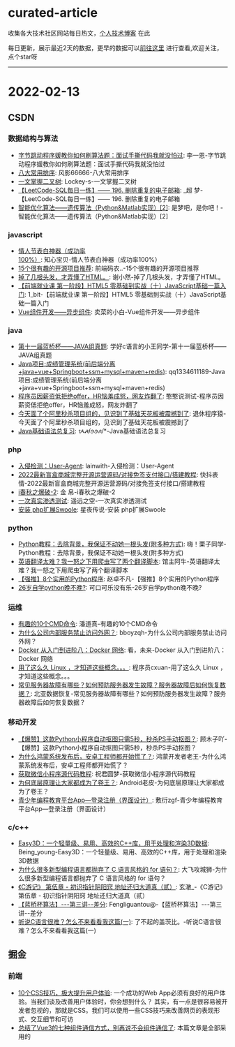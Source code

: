 # curated-article
收集各大技术社区网站每日热文，[个人技术博客](https://github.com/dravenww/blob) 在此

每日更新，展示最近2天的数据，更早的数据可以[前往这里](http://www.dravenwu.top) 进行查看,欢迎关注，点个star呀

<hr/> 

# 2022-02-13 
## CSDN 
### 数据结构与算法 
- [字节跳动程序媛教你如何刷算法题：面试手撕代码我就没怕过](https://blog.csdn.net/qq_29966203/article/details/122890389): 李一恩-字节跳动程序媛教你如何刷算法题：面试手撕代码我就没怕过 
- [八大常用排序](https://blog.csdn.net/weixin_58867976/article/details/122829103): 风影66666-八大常用排序 
- [一文掌握二叉树](https://blog.csdn.net/sjp151/article/details/122876035): Lockey-s-一文掌握二叉树 
- [【LeetCode-SQL每日一练】—— 196. 删除重复的电子邮箱](https://blog.csdn.net/weixin_42306958/article/details/122898528): _超 梦-【LeetCode-SQL每日一练】—— 196. 删除重复的电子邮箱 
- [智能优化算法——遗传算法（Python&Matlab实现）[2]](https://blog.csdn.net/weixin_46039719/article/details/122872298): 是梦吧，是你吧！-智能优化算法——遗传算法（Python&Matlab实现）[2] 

### javascript 
- [情人节表白神器（成功率100%）](https://blog.csdn.net/qq_53673551/article/details/122895391): 知心宝贝-情人节表白神器（成功率100%） 
- [15个很有趣的开源项目推荐](https://blog.csdn.net/BYGFJ/article/details/122854675): 前端码农..-15个很有趣的开源项目推荐 
- [掉了几根头发，才弄懂了HTML。](https://blog.csdn.net/Ping_Love_/article/details/122859348): 谢小然-掉了几根头发，才弄懂了HTML。 
- [【前端就业课 第一阶段】HTML5 零基础到实战（十）JavaScript基础一篇入门](https://blog.csdn.net/A757291228/article/details/122848011): 1_bit-【前端就业课 第一阶段】HTML5 零基础到实战（十）JavaScript基础一篇入门 
- [Vue组件开发——异步组件](https://blog.csdn.net/weixin_47450807/article/details/122852818): 卖菜的小白-Vue组件开发——异步组件 

### java 
- [第十一届蓝桥杯——JAVA组真题](https://blog.csdn.net/weixin_59796310/article/details/122894065): 学好c语言的小王同学-第十一届蓝桥杯——JAVA组真题 
- [Java项目:成绩管理系统(前后端分离+java+vue+Springboot+ssm+mysql+maven+redis)](https://blog.csdn.net/m0_66863468/article/details/122873154): qq1334611189-Java项目:成绩管理系统(前后端分离+java+vue+Springboot+ssm+mysql+maven+redis) 
- [程序员因薪资低拒绝offer，HR恼羞成怒，网友炸翻了](https://blog.csdn.net/weixin_56331124/article/details/122898067): 憨憨说测试-程序员因薪资低拒绝offer，HR恼羞成怒，网友炸翻了 
- [今天面了个阿里秒杀项目组的，见识到了基础天花板被震撼到了](https://blog.csdn.net/m0_59595915/article/details/122888266): 退休程序猿-今天面了个阿里秒杀项目组的，见识到了基础天花板被震撼到了 
- [Java基础语法总复习](https://blog.csdn.net/m0_58652786/article/details/122875935): ᝰꫛꪮꪮꫜ*-Java基础语法总复习 

### php 
- [入侵检测：User-Agent](https://blog.csdn.net/weixin_44288604/article/details/122841405): lainwith-入侵检测：User-Agent 
- [2022最新盲盒商城完整开源运营源码/对接免签支付接口/搭建教程](https://blog.csdn.net/m0_65907979/article/details/122903823): 快抖表情-2022最新盲盒商城完整开源运营源码/对接免签支付接口/搭建教程 
- [i春秋之爆破-2](https://blog.csdn.net/l2872253606/article/details/122902919): 金 帛-i春秋之爆破-2 
- [一次真实渗透测试](https://blog.csdn.net/weixin_51646864/article/details/122902650): 遥远之空-一次真实渗透测试 
- [安装 php扩展Swoole](https://blog.csdn.net/persevere_S/article/details/122902925): 星夜传说-安装 php扩展Swoole 

### python 
- [Python教程：去除背景，我保证不动她一根头发(附多种方式)](https://blog.csdn.net/xy258009/article/details/122892535): 嗨！栗子同学-Python教程：去除背景，我保证不动她一根头发(附多种方式) 
- [英语翻译太难？我一怒之下用爬虫写了两个翻译脚本](https://blog.csdn.net/qq_57421630/article/details/122888917): 馆主阿牛-英语翻译太难？我一怒之下用爬虫写了两个翻译脚本 
- [【强推】8个实用的Python程序](https://blog.csdn.net/sgzqc/article/details/122888895): 赵卓不凡-【强推】8个实用的Python程序 
- [26岁自学python晚不晚?](https://blog.csdn.net/m0_59236602/article/details/122896050): 可口可乐没有乐-26岁自学python晚不晚? 

### 运维 
- [有趣的10个CMD命令](https://blog.csdn.net/PanDaoxi2020/article/details/122838528): 潘道熹-有趣的10个CMD命令 
- [为什么公司内部服务禁止访问外网？](https://blog.csdn.net/zhuqiuhui/article/details/122890694): bboyzqh-为什么公司内部服务禁止访问外网？ 
- [Docker 从入门到进阶八：Docker 网络](https://blog.csdn.net/qq_43762191/article/details/122844621): 看，未来-Docker 从入门到进阶八：Docker 网络 
- [用了这么久 Linux ，才知道这些概念。。。](https://blog.csdn.net/qq_36894974/article/details/122822779): 程序员cxuan-用了这么久 Linux ，才知道这些概念。。。 
- [常见服务器故障有哪些？如何预防服务器发生故障？服务器故障后如何恢复数据？](https://blog.csdn.net/beiya123/article/details/122876700): 北亚数据恢复-常见服务器故障有哪些？如何预防服务器发生故障？服务器故障后如何恢复数据？ 

### 移动开发 
- [【爆赞】这款Python小程序自动抠图只需5秒，秒杀PS手动抠图？](https://blog.csdn.net/weixin_55822277/article/details/122892877): 顾木子吖-【爆赞】这款Python小程序自动抠图只需5秒，秒杀PS手动抠图？ 
- [为什么鸿蒙系统发布后，安卓工程师都开始慌了？](https://blog.csdn.net/Harmony_wang/article/details/122865166): 鸿蒙开发者老王-为什么鸿蒙系统发布后，安卓工程师都开始慌了？ 
- [获取微信小程序源代码教程](https://blog.csdn.net/qq15577969/article/details/122840510): 祝君圆梦-获取微信小程序源代码教程 
- [为何底层原理让大家都成为了卷王？](https://blog.csdn.net/m0_59614665/article/details/122830489): Android老皮-为何底层原理让大家都成为了卷王？ 
- [青少年编程教育平台App—登录注册（界面设计）](https://blog.csdn.net/qq_45556665/article/details/122832255): 敷衍zgf-青少年编程教育平台App—登录注册（界面设计） 

### c/c++ 
- [Easy3D：一个轻量级、易用、高效的C++库，用于处理和渲染3D数据](https://blog.csdn.net/u013019296/article/details/122852826): Being_young-Easy3D：一个轻量级、易用、高效的C++库，用于处理和渲染3D数据 
- [为什么很多新型编程语言都抛弃了 C 语言风格的 for 语句？](https://blog.csdn.net/m0_63171455/article/details/122853744): 大飞攻城狮-为什么很多新型编程语言都抛弃了 C 语言风格的 for 语句？ 
- [《C游记》 第伍章 - 初识指针阴阳窍 地址还归大道真（贰）](https://blog.csdn.net/forever_bryant/article/details/122853279): 玄澈_-《C游记》 第伍章 - 初识指针阴阳窍 地址还归大道真（贰） 
- [【蓝桥杯算法】---第三讲--差分](https://blog.csdn.net/weixin_59112191/article/details/122843379): Fengliguantou@-【蓝桥杯算法】---第三讲--差分 
- [听说C语言很难？怎么不来看看我这篇(一)](https://blog.csdn.net/qq_36434742/article/details/122806805): 了不起的盖茨比。-听说C语言很难？怎么不来看看我这篇(一) 

## 掘金 
### 前端 
- [10个CSS技巧，极大提升用户体验](https://juejin.cn/post/7062860159286149127): 一个成功的Web App必须有良好的用户体验。当我们谈及改善用户体验时，你会想到什么？ 其实，有一点是很容易被开发者忽视的，那就是CSS。我们可以使用一些CSS技巧来改善网页的表现形式、交互细节和可访 
- [总结了Vue3的七种组件通信方式，别再说不会组件通信了](https://juejin.cn/post/7062740057018335245): 本篇文章是全部采用的<script setup>这种组合式API写法，相对于选项式来说，组合式API这种写法更加自由，具体可以参考Vue文档对两种方式的描述。 
- [某一线前端小组长的 Code Review 分享（第二弹！）](https://juejin.cn/post/7063253153197588510): 大家平时能搜出一堆Code Review 流程、如何如何 Code Review 等等。好像实际的 review 记录并不多，恰好本人有幸担任前端小组长一职，就给大家分享一下，一线前端平时写的代码~ 

### 前端-JavaScript 
- [总结了Vue3的七种组件通信方式，别再说不会组件通信了](https://juejin.cn/post/7062740057018335245): 本篇文章是全部采用的<script setup>这种组合式API写法，相对于选项式来说，组合式API这种写法更加自由，具体可以参考Vue文档对两种方式的描述。 
- [必须知道的JavaScript库 - 可视化库](https://juejin.cn/post/7063348479367577607): Data Visualization 数据可视化工具推荐 在研发团队内从0打造一个公司级可视化库/工具可行性非常低(无论是成本还是是否具备能力等等...),综上种种,今天推荐一些web方向现有的工具( 
- [即将到来的 ECMAScript 2022 新特性](https://juejin.cn/post/7062901984046612511): 这是我参与2022首次更文挑战的第 6 天，活动详情查看：2022首次更文挑战 ECMAScript 规范每年都会更新一次，正式标准化 JavaScript 语言的 ECMAScript 的下一次年度 

### 前端-Vue.js 
- [总结了Vue3的七种组件通信方式，别再说不会组件通信了](https://juejin.cn/post/7062740057018335245): 本篇文章是全部采用的<script setup>这种组合式API写法，相对于选项式来说，组合式API这种写法更加自由，具体可以参考Vue文档对两种方式的描述。 
- [Vue如何写埋点，统计PVUV，用户的喜爱程度、停留页面的时长！！！](https://juejin.cn/post/7063336406151593998): 「这是我参与2022首次更文挑战的第5天，活动详情查看：2022首次更文挑战」。 领导提出了一个需求，写pvuv要统计用户的访问量和喜好，俺也没写过，但是我们组的服务端非常的强大，他总结了办法，我只要 
- [vue-router 如何找到待渲染的 vue 组件？详解 route 别名处理，vue-router Matcher 解析（二）](https://juejin.cn/post/7063844917604253703): 之前的文章讲了, vue-router 找到待渲染的 vue 组件时，对 route route 的处理过程，但是还有 route 的 alias(别名) 是如何操作没有解释，对于别名在 vue-ro 

### 前端-算法 
- [日拱算法：什么是“煎饼排序”？](https://juejin.cn/post/7063449919394152485): 什么是“煎饼排序”？ 通过“煎饼翻转”来进行排序，叫“煎饼排序”，那什么是“煎饼翻转”呢？（禁止套娃🐶）。。。 
- [[路飞]_全排列 II](https://juejin.cn/post/7063422383822274567): 「这是我参与2022首次更文挑战的第25天，活动详情查看：2022首次更文挑战」 47. 全排列 II 题目 给定一个可包含重复数字的序列 nums ，按任意顺序 返回所有不重复的全排列。 示例1 示 
- [RTE2021 回顾丨实践中的摸爬滚打，AI OPS 落地之路](https://juejin.cn/post/7063447202907029511): 本文整理自声网Agora SD - RTN 网络传输质量负责人于涛在 RTE2021 实时互联网大会上的演讲分享。 

### 前端-React.js 
- [某一线前端小组长的 Code Review 分享（第二弹！）](https://juejin.cn/post/7063253153197588510): 大家平时能搜出一堆Code Review 流程、如何如何 Code Review 等等。好像实际的 review 记录并不多，恰好本人有幸担任前端小组长一职，就给大家分享一下，一线前端平时写的代码~ 
- [2022新年奖励自己一辆特斯拉😎（React Hooks + Redux 入门级全栈实战项目）](https://juejin.cn/post/7063088278576037901): 前言 经过一段时间 React 的学习，正值春招来临，发现现在需要一个小小的项目来让自己对所学的知识做个总结与应用。正所谓百学不如一练，实战出真理👀。 项目简介 技术栈：React Hooks + R 
- [手写简易版 React 来彻底搞懂 fiber 架构](https://juejin.cn/post/7063321486135656479): React 16 之前和之后最大的区别就是 16 引入了 fiber，又基于 fiber 实现了 hooks。整天都提 fiber，那 fiber 到底是啥？它和 vdom 是什么关系？ 与其看各种解 

### 前端-CSS 
- [10个CSS技巧，极大提升用户体验](https://juejin.cn/post/7062860159286149127): 一个成功的Web App必须有良好的用户体验。当我们谈及改善用户体验时，你会想到什么？ 其实，有一点是很容易被开发者忽视的，那就是CSS。我们可以使用一些CSS技巧来改善网页的表现形式、交互细节和可访 
- [为什么要使用flex布局?](https://juejin.cn/post/7063823914136256543): 问：为什么要使用flex布局? 答：因为好用。 在面试的时候，当面试官问我们为什么要使用flex布局的时候，首先我们得先明白一点，问这个问题面试官到底想要了解什么？简单的回答”好用“肯定是不行的，任何 
- [transfom技术细节](https://juejin.cn/post/7063025852421767204): transform 什么是transform？ transform可以将2D元素或者3D元素进行旋转，缩放，移动或者是倾斜，其语法如下，当值为none为默认，其他通过提供的转变函数进行相应的转变 技术 

### 前端-LeetCode 
- [[路飞]_leetcode-69-x 的平方根 ](https://juejin.cn/post/7063740211368296484): 「这是我参与2022首次更文挑战的第26天，活动详情查看：2022首次更文挑战」 [题目地址] [B站地址] 给你一个非负整数 x ，计算并返回 x 的 算术平方根 。 由于返回类型是整数，结果只保留 
- [[路飞]_leetcode-34-在排序数组中查找元素的第一个和最后一个位置](https://juejin.cn/post/7063853609804365831): 「这是我参与2022首次更文挑战的第27天，活动详情查看：2022首次更文挑战」 [题目地址] [B站地址] 给定一个按照升序排列的整数数组 nums，和一个目标值 target。找出给定目标值在数组 

### 前端-Node.js 
- [使用 fst-json 自动生成更快的 json 序列化方法](https://juejin.cn/post/7063705765252431908): 直接使用你定义好的 Typescript 文件，来生成更加高效的序列化方法。目的是利用现有的资源（Typescript 文件），在编译和开发阶段尽可能提高运行时性能，同时这个过程并没有额外的开发负担。 
- [🌰举几个栗子，用Koa两天入门Node.js后端开发（二）](https://juejin.cn/post/7063482655337087013): 笔者选用koa作为web框架，将用两篇文章讲述Node.js编写接口和服务端渲染（SSR）第一篇：接口；第二篇：服务端渲染。koa是基于Node.js实现的web框架。是一款轻量的框架 
- [玩转控制台！如何展示代码自动打印的效果](https://juejin.cn/post/7063830884310335524): 首先，编程应该很有趣。把无聊的东西变成console.log好看的东西是非常令人愉快的。 如果你想先睹为快，可以查看 

### 前端-面试 
- [分分钟带你了解 ES2022 最重要的 4 个特性！](https://juejin.cn/post/7062900336695967781): ECMAScript 2022 将于今年 6 月发布，本篇带来 ES2022 肯定会出现的最重要的 4 个变化！因为。。。。。。 
- [几个简单的例子学会 ES6 class](https://juejin.cn/post/7063251767290658829): 「这是我参与2022首次更文挑战的第25天，活动详情查看：2022首次更文挑战」 是什么 class 是 ES6 中的一个语法糖结构，底层依然是基于原型和构造函数。何以见得呢？ 可以看到，两个实例的打 
- [介绍回流与重绘（Reflow & Repaint），以及如何进行优化?](https://juejin.cn/post/7064077572132323365): 回流与重绘对于前端来说可以说是非常重要的知识点了，我们不仅需要知道什么是回流与重绘，还需要知道如何进行优化。 

### 前端-TypeScript 
- [程序员必备技能之---Typescript](https://juejin.cn/post/7063427394513666085): Typescript 为什么要使用 typescript 问题：函数或者方法输入输出的参数类型，外部条件等 动态语言的约束：需要手动调试等过程 有了Typescript：代码本身就可以回答上述问题 编 
- [TS 类型体操：图解一个复杂高级类型](https://juejin.cn/post/7063824424264269831): 之前我们零散地了解了一些 TypeScript 类型体操的套路，但是没有综合练习下，今天就来做个高难度的体操，它会综合运用模式匹配、构造、递归等套路，对提升类型编程水平很有帮助。 我们要实现的高级类型 
- [React小白  工作上的使用记录](https://juejin.cn/post/7063812667445608461): 这是我参与2022首次更文挑战的第25天，活动详情查看：2022首次更文挑战 工作上要使用react + Typescript 去开发webpart,我真的是从零开始学啊,现在把之前不会的,记录一下. 

### 前端-Webpack 
- [webpack5  如何开启css Modules ](https://juejin.cn/post/7063299278273249317): 使用webpack5 配置 module时为了相同的样式名称不会被覆盖需要开启css modules webpack5 如何开启css Modules 
- [Webpack基础应用篇-[13] 1.10 拆分开发环境和生产环境配置](https://juejin.cn/post/7063369126361694216): 「这是我参与2022首次更文挑战的第5天，活动详情查看：2022首次更文挑战」。 现在，我们只能手工的来调整 mode选项，实现生产环境和开发环境的切换，且很多配置在生产环境和开发环境中存在不一致的情 
- [使用 Webpack 构建一个 React 组件上传到 Npm 仓库中供第三方使用](https://juejin.cn/post/7064114948187619364): 如何使用 Webpack 构建一个 React 组件上传到 Npm 仓库中供第三方 React 使用。 

### 前端-架构 
- [组件构建原则（三）：无依赖环原则](https://juejin.cn/post/7063410630354534414): 「这是我参与2022首次更文挑战的第15天，活动详情查看：2022首次更文挑战」。 背景介绍 这是我的《架构整洁之道》系列的第十三篇，从这篇文章开始，我们将学习组件之间关系的三条原则： 无依赖环原则  
- [关于自建组件库的思考](https://juejin.cn/post/7063017892714905608): 很多公司都会有自己的组件库，但是在使用起来都不尽如人意，这里分享下我自己的一些观点和看法～～～～～～ 
- [keep-alive缓存篇(进阶篇)](https://juejin.cn/post/7063282882344648712): 完整项目地址：vue3-element-plus 体验地址：http://8.135.1.141/vue3-admin-plus 系列文章入口： 真香定律！带你用vue3+vite2撸后台（入口） 前 

### 前端-微信小程序 
- [小程序canvas如何进行撤销、播放操作](https://juejin.cn/post/7063282940553199653): 接上一篇文章：我的第一个小程序之旅 —— canvas画布 小程序搜索【涂图了】，可进行体验。 轨迹自动播放实现 在画布上绘制笔迹的时候，通过touchmove事件将每一次绘制的点坐标都记录起来，同时 
- [微信小程序开发问题总结 - 微信授权的开发和问题（一）](https://juejin.cn/post/7063050037198061576): 这是我参与2022首次更文挑战的第10天，活动详情查看：2022首次更文挑战 hi 我是小十七_，之前开发微信小程序的时候遇到过一些问题，解决方案分享给大家～这篇主要是微信授权，上一篇文档在这里：ht 
- [企业微信与微信兼容](https://juejin.cn/post/7063039826420826143): 「这是我参与2022首次更文挑战的第12天，活动详情查看：2022首次更文挑战」 问题收敛 调研到的问题列表 公众号侧 jSSDK 版本不同 wx.config 在两端参数有差异 wx-open-la 

### 前端-Flutter 
- [一文掌握Flutter 2.10新特性](https://juejin.cn/post/7063811501215186952): Flutter 2.10 包括 Flutter 对 Windows ⽀持的重⼤更新、⼏项重⼤的性能改进、框架中图标和颜⾊的新⽀持以及一些⼯具改进等。此外，该版本还包括移除了 dev 渠道的更新、减少对 
- [Flutter入门：设置全局字体](https://juejin.cn/post/7064049226556112933): 引入字体 首先在项目中创建fonts目录，然后将将ttf文件放到该目录下，然后在pubspec文件中添加该字体文件，如 
- [FLutter入门：异步加载组件FutureBuilder](https://juejin.cn/post/7063248946960793636): FutureBuilder 在实际开发中，进入一个页面后执行网络请求加载数据并显示是非常普遍的，这时候我们一般会显示loading 

### 前端-年终总结 

### 后端 
- [骚操作之绕过内网限制去听歌](https://juejin.cn/post/7063363888984621093): 现在有些公司对内网可能有限制，比如一些音视频网站是打不开的，那怎么办？ 你知道是怎么实现的限制嘛？又有什么办法能绕过呢？带着这些疑问你不如看看这篇文章，没准对你有一些启发~🤣 
- [Signal | 如何用Rust构建大规模端到端加密通话](https://juejin.cn/post/7063026190512046110): 前言 本文不是对原文的完整翻译，只是关键摘要。 Signal是由Signal技术基金会和Signal Messenger LLC开发的跨平台加密消息服务。Signal经互联网发送一对一及组群消息，消息 
- [Rust生产实践｜特定场景下的Rust无锁队列实现](https://juejin.cn/post/7063025109950267406): 作者: Joshua022 上海飞蓬网络科技有限公司 问题抽象 现有一个较大文件A(>20G)，通过某种算法可以利用文件A生成另外一个相同大小的文件B，而这个目标文件B的生成同时需要用到已经产生的数据 

### Android 
- [【解惑】App处于前台，Activity就不会被回收了？](https://juejin.cn/post/7063068797304832030): 单进程场景，Activity被回收只可能是因为进程被系统回收了？但以前遇到过：App在前台，不在栈顶的Activity却被干掉，但进程还健在的场景，对原因进行探索~ 
- [Flutter Riverpod 全面深入解析，为什么官方推荐它？](https://juejin.cn/post/7063111063427874847): 全面深入介绍RiverPod的实现，几乎是目前最全之一的RIverPod内容整体解析，文章内容很长，请耐心阅读～ 
- [ Flutter 2022 战略和路线解读与想法](https://juejin.cn/post/7063341792577454110): 最近 Flutter 发布了官方关于 2022 的 战略 和 路线图 ，本篇主要针对内容做一些总结和解读，给正在使用 Flutter 或者正打算使用 Fluter 的人做个参考。 

### IOS 
- [最新上架App Store 全流程](https://juejin.cn/post/7063065083408023565): 最新app到App Store，虽然之前上架过，还是遇到不少坑，特别是配置证书的时候，还好是上架是一次性通过，整理一份详细图文详解。项目是flutter项目上架到App Store 
- [iOS中Pod库资源引用探究](https://juejin.cn/post/7063314733415268366): 前言 Cocoapods中Pod引用资源的方式有多种，不同的方式对资源的使用还是有区别的，但也有一定的规律，这里我用一个样例工程来进行说明。 
- [iOS小技能： 时间处理（案例：构造退款单号、获取最近30天的数据）](https://juejin.cn/post/7063285616041017352): iOS获取时间的应用场景：报表的时间筛选、构造退款单号、获取最近30天的数据、获取本月、获取前一天时间。 

## GitHub 
### Javascript 
- [FortAwesome/Font-Awesome](https://github.com/FortAwesome/Font-Awesome): The iconic SVG, font, and CSS toolkit 
- [medusajs/medusa](https://github.com/medusajs/medusa): The open-source Shopify alternative 
- [AMAI-GmbH/AI-Expert-Roadmap](https://github.com/AMAI-GmbH/AI-Expert-Roadmap): Roadmap to becoming an Artificial Intelligence Expert in 2022 
- [6dylan6/jdpro](https://github.com/6dylan6/jdpro): 京东签到，集合库，内部助力，青龙面板支持，青龙脚本 
- [zadam/trilium](https://github.com/zadam/trilium): Build your personal knowledge base with Trilium Notes 
- [Asabeneh/30-Days-Of-JavaScript](https://github.com/Asabeneh/30-Days-Of-JavaScript): 30 days of JavaScript programming challenge is a step-by-step guide to learn JavaScript programming language in 30 days. This challenge may take more than 100 days, please just follow your own pace. 
- [glixzzy/blooket-hack](https://github.com/glixzzy/blooket-hack): The Blooket Hack 
- [jitsi/jitsi-meet](https://github.com/jitsi/jitsi-meet): Jitsi Meet - Secure, Simple and Scalable Video Conferences that you use as a standalone app or embed in your web application. 
- [ToolJet/ToolJet](https://github.com/ToolJet/ToolJet): Extensible low-code framework for building business applications. Connect to databases, cloud storages, GraphQL, API endpoints, Airtable, etc and build apps using drag and application builder. Built using JavaScript/TypeScript. 
- [goldbergyoni/nodebestpractices](https://github.com/goldbergyoni/nodebestpractices): The Node.js best practices list (January 2022) 

### Vue 
- [vbenjs/vue-vben-admin](https://github.com/vbenjs/vue-vben-admin): A modern vue admin. It is based on Vue3, vite and TypeScript. It's fast！ 
- [element-plus/element-plus](https://github.com/element-plus/element-plus): A Vue.js 3 UI Library made by Element team 
- [element-plus/element-plus-vite-starter](https://github.com/element-plus/element-plus-vite-starter): A starter kit for Element Plus with Vite 
- [RainManGO/vue3-composition-admin](https://github.com/RainManGO/vue3-composition-admin): 基于vue3 的管理端模板(Vue3 TS Vuex4 element-plus vue-i18n-next composition-api) vue3-admin vue3-ts-admin 
- [PanJiaChen/vue-element-admin](https://github.com/PanJiaChen/vue-element-admin): A magical vue admin 
- [newbee-ltd/vue3-admin](https://github.com/newbee-ltd/vue3-admin): Vue 3.0 + Vite 2.0 + Vue-Router 4.0 + Element-Plus + Echarts 5.0 + Axios 开发的后台管理系统 
- [ElemeFE/element](https://github.com/ElemeFE/element): A Vue.js 2.0 UI Toolkit for Web 
- [lin-xin/vue-manage-system](https://github.com/lin-xin/vue-manage-system): 基于Vue3 + Element Plus 的后台管理系统解决方案 
- [chaitin/xray](https://github.com/chaitin/xray): 一款完善的安全评估工具，支持常见 web 安全问题扫描和自定义 poc | 使用之前务必先阅读文档 
- [Armour/vue-typescript-admin-template](https://github.com/Armour/vue-typescript-admin-template): A vue-cli 3.0 + typescript minimal admin template 

### Typescript 
- [vuejs/router](https://github.com/vuejs/router): The official router for Vue.js 
- [ant-design/ant-design](https://github.com/ant-design/ant-design): An enterprise-class UI design language and React UI library 
- [alibaba/hooks](https://github.com/alibaba/hooks): A high-quality & reliable React Hooks library. 
- [puppeteer/puppeteer](https://github.com/puppeteer/puppeteer): Headless Chrome Node.js API 
- [angular/angular](https://github.com/angular/angular): The modern web developer’s platform 
- [Azure/azure-rest-api-specs](https://github.com/Azure/azure-rest-api-specs): The source for REST API specifications for Microsoft Azure. 
- [type-challenges/type-challenges](https://github.com/type-challenges/type-challenges): Collection of TypeScript type challenges with online judge 
- [apache/echarts](https://github.com/apache/echarts): Apache ECharts is a powerful, interactive charting and data visualization library for browser 
- [ant-design/ant-design-mobile](https://github.com/ant-design/ant-design-mobile): Fluent and powerful mobile component library based on React. 
- [baidu/amis](https://github.com/baidu/amis): 前端低代码框架，通过 JSON 配置就能生成各种页面。 

### Python 
- [Audiobahn/CVE-2022-20699](https://github.com/Audiobahn/CVE-2022-20699): Cisco Anyconnect VPN unauth RCE (rwx stack) 
- [3b1b/manim](https://github.com/3b1b/manim): Animation engine for explanatory math videos 
- [jerry3747/taobao_seckill](https://github.com/jerry3747/taobao_seckill): 淘宝、天猫半价抢购，抢电视、抢茅台，干死黄牛党 
- [jinfagang/yolov7](https://github.com/jinfagang/yolov7): YOLO with Transformers and Instance Segmentation, with TensorRT acceleration! 
- [tensorflow/models](https://github.com/tensorflow/models): Models and examples built with TensorFlow 
- [jackfrued/Python-100-Days](https://github.com/jackfrued/Python-100-Days): Python - 100天从新手到大师 
- [open-mmlab/mmdetection](https://github.com/open-mmlab/mmdetection): OpenMMLab Detection Toolbox and Benchmark 
- [CorentinJ/Real-Time-Voice-Cloning](https://github.com/CorentinJ/Real-Time-Voice-Cloning): Clone a voice in 5 seconds to generate arbitrary speech in real-time 
- [home-assistant/core](https://github.com/home-assistant/core): Open source home automation that puts local control and privacy first. 
- [PaddlePaddle/PaddleOCR](https://github.com/PaddlePaddle/PaddleOCR): Awesome multilingual OCR toolkits based on PaddlePaddle (practical ultra lightweight OCR system, support 80+ languages recognition, provide data annotation and synthesis tools, support training and deployment among server, mobile, embedded and IoT devices) 

### Go 
- [Dreamacro/clash](https://github.com/Dreamacro/clash): A rule-based tunnel in Go. 
- [hashicorp/hcl](https://github.com/hashicorp/hcl): HCL is the HashiCorp configuration language. 
- [minio/minio](https://github.com/minio/minio): High Performance, Kubernetes Native Object Storage 
- [go-redis/redis](https://github.com/go-redis/redis): Type-safe Redis client for Golang 
- [ariga/atlas](https://github.com/ariga/atlas): A database toolkit 
- [elastic/beats](https://github.com/elastic/beats): Beats - Lightweight shippers for Elasticsearch & Logstash 
- [flipped-aurora/gin-vue-admin](https://github.com/flipped-aurora/gin-vue-admin): 基于vite+vue3+gin搭建的开发基础平台（已完成setup语法糖版本），集成jwt鉴权，权限管理，动态路由，分页封装，多点登录拦截，资源权限，上传下载，代码生成器，表单生成器等开发必备功能，五分钟一套CURD前后端代码。 
- [influxdata/telegraf](https://github.com/influxdata/telegraf): The plugin-driven server agent for collecting & reporting metrics. 
- [matrix-org/dendrite](https://github.com/matrix-org/dendrite): Dendrite is a second-generation Matrix homeserver written in Go! 
- [kubernetes/kubernetes](https://github.com/kubernetes/kubernetes): Production-Grade Container Scheduling and Management 

### Php 
- [laravel/laravel](https://github.com/laravel/laravel): A PHP framework for web artisans. 
- [PGYER/codefever](https://github.com/PGYER/codefever): CodeFever 是完全免费开源的 Git 代码托管服务，支持一行命令安装到自己服务器！CodeFever Community Edition (A Self-hosted Git Services)! 
- [saifulcoder/laravel-whatsapp-server](https://github.com/saifulcoder/laravel-whatsapp-server): Simple RESTful WhatsApp API with Laravel 8 
- [laravel/framework](https://github.com/laravel/framework): The Laravel Framework. 
- [symfony/symfony](https://github.com/symfony/symfony): The Symfony PHP framework 
- [archtechx/tenancy](https://github.com/archtechx/tenancy): Automatic multi-tenancy for Laravel. No code changes needed. 
- [tymondesigns/jwt-auth](https://github.com/tymondesigns/jwt-auth): JSON Web Token Authentication for Laravel & Lumen 
- [laravel-filament/filament](https://github.com/laravel-filament/filament): A collection of tools for rapidly building beautiful TALL stack interfaces, designed for humans. 
- [hlmd/Postman-cn](https://github.com/hlmd/Postman-cn): Postman汉化中文版 
- [doctrine/orm](https://github.com/doctrine/orm): Doctrine Object Relational Mapper (ORM) 

### Rust 
- [gyroflow/gyroflow](https://github.com/gyroflow/gyroflow): Video stabilization using gyroscope data 
- [rustdesk/rustdesk](https://github.com/rustdesk/rustdesk): Yet another remote desktop software 
- [DioxusLabs/dioxus](https://github.com/DioxusLabs/dioxus): Elegant React-like library for building user interfaces for desktop, web, mobile, SSR, liveview, and more. 
- [sunface/rust-course](https://github.com/sunface/rust-course): “连续六年成为全世界最受喜爱的语言，无GC也无需手动内存管理、极高的性能和安全性、过程/OO/函数式编程、优秀的包管理、JS未来基石" — 工作之余的第二语言来试试Rust吧。<<Rust语言圣经>>拥有全面且深入的讲解、生动贴切的示例、德芙般丝滑的内容，甚至还有JS程序员关注的WASM和Deno等专题。这可能是目前最用心的Rust中文学习教程/书籍 
- [tauri-apps/tauri](https://github.com/tauri-apps/tauri): Build smaller, faster, and more secure desktop applications with a web frontend. 
- [rome/tools](https://github.com/rome/tools): The Rome Toolchain. A linter, compiler, bundler, and more for JavaScript, TypeScript, HTML, Markdown, and CSS. 
- [slint-ui/slint](https://github.com/slint-ui/slint): Slint is a toolkit to efficiently develop fluid graphical user interfaces for any display: embedded devices and desktop applications. We support multiple programming languages, such as Rust, C++ or JavaScript. 
- [rust-lang/mdBook](https://github.com/rust-lang/mdBook): Create book from markdown files. Like Gitbook but implemented in Rust 
- [nushell/nushell](https://github.com/nushell/nushell): A new type of shell 
- [rapiz1/rathole](https://github.com/rapiz1/rathole): A lightweight and high-performance reverse proxy for NAT traversal, written in Rust. An alternative to frp and ngrok. 

### Object-C 
- [Sunnyyoung/WeChatTweak-macOS](https://github.com/Sunnyyoung/WeChatTweak-macOS): A dynamic library tweak for WeChat macOS - 首款微信 macOS 客户端撤回拦截与多开 
- [firebase/firebase-ios-sdk](https://github.com/firebase/firebase-ios-sdk): Firebase iOS SDK 
- [SDWebImage/SDWebImage](https://github.com/SDWebImage/SDWebImage): Asynchronous image downloader with cache support as a UIImageView category 
- [Instagram/IGListKit](https://github.com/Instagram/IGListKit): A data-driven UICollectionView framework for building fast and flexible lists. 
- [wix/react-native-navigation](https://github.com/wix/react-native-navigation): A complete native navigation solution for React Native 
- [WenchaoD/FSCalendar](https://github.com/WenchaoD/FSCalendar): A fully customizable iOS calendar library, compatible with Objective-C and Swift 
- [AFNetworking/AFNetworking](https://github.com/AFNetworking/AFNetworking): A delightful networking framework for iOS, macOS, watchOS, and tvOS. 
- [CocoaLumberjack/CocoaLumberjack](https://github.com/CocoaLumberjack/CocoaLumberjack): A fast & simple, yet powerful & flexible logging framework for Mac and iOS 
- [openid/AppAuth-iOS](https://github.com/openid/AppAuth-iOS): iOS and macOS SDK for communicating with OAuth 2.0 and OpenID Connect providers. 
- [realm/realm-swift](https://github.com/realm/realm-swift): Realm is a mobile database: a replacement for Core Data & SQLite 



<hr/> 

# 2022-02-12 
## CSDN 
### 数据结构与算法 
- [还不知道层序遍历有多强？带你一口气打穿十道题（动图理解）](https://blog.csdn.net/m0_57487901/article/details/122867902): 执 梗-还不知道层序遍历有多强？带你一口气打穿十道题（动图理解） 
- [字节跳动程序媛教你如何刷算法题：面试手撕代码我就没怕过](https://blog.csdn.net/qq_29966203/article/details/122890389): 李一恩-字节跳动程序媛教你如何刷算法题：面试手撕代码我就没怕过 
- [八大常用排序](https://blog.csdn.net/weixin_58867976/article/details/122829103): 风影66666-八大常用排序 
- [智能优化算法——遗传算法（Python&Matlab实现）[2]](https://blog.csdn.net/weixin_46039719/article/details/122872298): 是梦吧，是你吧！-智能优化算法——遗传算法（Python&Matlab实现）[2] 
- [布隆过滤器——（C++）](https://blog.csdn.net/weixin_45599288/article/details/122878428): _End丶断弦-布隆过滤器——（C++） 

### javascript 
- [15个很有趣的开源项目推荐](https://blog.csdn.net/BYGFJ/article/details/122854675): 前端码农..-15个很有趣的开源项目推荐 
- [Vue为何弃用经典的Ajax，选择新技术Axios？](https://blog.csdn.net/guorui_java/article/details/122772164): 哪 吒-Vue为何弃用经典的Ajax，选择新技术Axios？ 
- [【前端就业课 第一阶段】HTML5 零基础到实战（十）JavaScript基础一篇入门](https://blog.csdn.net/A757291228/article/details/122848011): 1_bit-【前端就业课 第一阶段】HTML5 零基础到实战（十）JavaScript基础一篇入门 
- [掉了几根头发，才弄懂了HTML。](https://blog.csdn.net/Ping_Love_/article/details/122859348): 谢小然-掉了几根头发，才弄懂了HTML。 
- [后端开发学习Vue(一)](https://blog.csdn.net/m0_47073109/article/details/122840172): 呆小呆啊-后端开发学习Vue(一) 

### java 
- [再见丑陋的 SwaggerUI，这款开源的API文档生成神器界面更炫酷，逼格更高](https://blog.csdn.net/qing_gee/article/details/122857385): 沉默王二-再见丑陋的 SwaggerUI，这款开源的API文档生成神器界面更炫酷，逼格更高 
- [Java项目:成绩管理系统(前后端分离+java+vue+Springboot+ssm+mysql+maven+redis)](https://blog.csdn.net/m0_66863468/article/details/122873154): qq1334611189-Java项目:成绩管理系统(前后端分离+java+vue+Springboot+ssm+mysql+maven+redis) 
- [Spring Aware接口详解](https://blog.csdn.net/qq_33589510/article/details/122870732): JavaEdge.-Spring Aware接口详解 
- [22年全国程序员1月薪资出炉，年收入 40 万以上的人为何那么多？](https://blog.csdn.net/m0_59163425/article/details/122862360): 小马不会过河-22年全国程序员1月薪资出炉，年收入 40 万以上的人为何那么多？ 
- [被裁了，39 岁阿里 P9，攒下 1.5 亿....](https://blog.csdn.net/weixin_45987729/article/details/122859570): 二十一世紀難民-被裁了，39 岁阿里 P9，攒下 1.5 亿.... 

### php 
- [入侵检测：User-Agent](https://blog.csdn.net/weixin_44288604/article/details/122841405): lainwith-入侵检测：User-Agent 
- [PHP环境如何实现在线解压缩zip等压缩文件，简单实用的初级网络编程技巧](https://blog.csdn.net/usenk/article/details/122873581): 轶软工作室-PHP环境如何实现在线解压缩zip等压缩文件，简单实用的初级网络编程技巧 
- [CTFshow 反序列化 web271](https://blog.csdn.net/Kracxi/article/details/122889537): Kradress-CTFshow 反序列化 web271 
- [ctfshow--web--命令执行](https://blog.csdn.net/whisper921/article/details/122886258): whisper921-ctfshow--web--命令执行 

### python 
- [【强推】8个实用的Python程序](https://blog.csdn.net/sgzqc/article/details/122888895): 赵卓不凡-【强推】8个实用的Python程序 
- [2021年，我靠python兼职年入50W。2022年，你考虑做个副业吗](https://blog.csdn.net/Python_0011/article/details/122880639): 程序员_大白-2021年，我靠python兼职年入50W。2022年，你考虑做个副业吗 
- [微软出了一个Python初学者神器](https://blog.csdn.net/m0_64355682/article/details/122836016): 天天开心学编程-微软出了一个Python初学者神器 
- [5个短小精悍的 Python 趣味脚本，太赞了，非常适合小白上手！](https://blog.csdn.net/cainiao_python/article/details/122833847): 菜鸟学Python-5个短小精悍的 Python 趣味脚本，太赞了，非常适合小白上手！ 
- [（软件测试工程师）那些选错公司的人，年薪少了50W 后悔么？](https://blog.csdn.net/AI_Green/article/details/122860843): 软件测试君-（软件测试工程师）那些选错公司的人，年薪少了50W 后悔么？ 

### 运维 
- [有趣的10个CMD命令](https://blog.csdn.net/PanDaoxi2020/article/details/122838528): 潘道熹-有趣的10个CMD命令 
- [用了这么久 Linux ，才知道这些概念。。。](https://blog.csdn.net/qq_36894974/article/details/122822779): 程序员cxuan-用了这么久 Linux ，才知道这些概念。。。 
- [Docker 从入门到进阶八：Docker 网络](https://blog.csdn.net/qq_43762191/article/details/122844621): 看，未来-Docker 从入门到进阶八：Docker 网络 
- [Linux操作系统——系统与文件（一）](https://blog.csdn.net/qq_51963216/article/details/122855054): 我与nano-Linux操作系统——系统与文件（一） 
- [Linux常用环境配置操作手册](https://blog.csdn.net/qq_36942720/article/details/122862237): Please Sit Down-Linux常用环境配置操作手册 

### 移动开发 
- [【Python小程序】红红火火过大年，（代码）巧手编织中国结，分分钟那惊艳你哦~](https://blog.csdn.net/weixin_55822277/article/details/122679817): 顾木子吖-【Python小程序】红红火火过大年，（代码）巧手编织中国结，分分钟那惊艳你哦~ 
- [为什么鸿蒙系统发布后，安卓工程师都开始慌了？](https://blog.csdn.net/Harmony_wang/article/details/122865166): 鸿蒙开发者老王-为什么鸿蒙系统发布后，安卓工程师都开始慌了？ 
- [获取微信小程序源代码教程](https://blog.csdn.net/qq15577969/article/details/122840510): 祝君圆梦-获取微信小程序源代码教程 
- [为何底层原理让大家都成为了卷王？](https://blog.csdn.net/m0_59614665/article/details/122830489): Android老皮-为何底层原理让大家都成为了卷王？ 
- [Android自定义view之网易云推荐歌单界面](https://blog.csdn.net/qq_42761395/article/details/122885290): 计蒙不吃鱼-Android自定义view之网易云推荐歌单界面 

### c/c++ 
- [《C游记》 第伍章 - 初识指针阴阳窍 地址还归大道真（贰）](https://blog.csdn.net/forever_bryant/article/details/122853279): 玄澈_-《C游记》 第伍章 - 初识指针阴阳窍 地址还归大道真（贰） 
- [Easy3D：一个轻量级、易用、高效的C++库，用于处理和渲染3D数据](https://blog.csdn.net/u013019296/article/details/122852826): Being_young-Easy3D：一个轻量级、易用、高效的C++库，用于处理和渲染3D数据 
- [Qt 网格布局](https://blog.csdn.net/qq_34623621/article/details/122860117): C君莫笑-Qt 网格布局 
- [听说C语言很难？怎么不来看看我这篇(一)](https://blog.csdn.net/qq_36434742/article/details/122806805): 了不起的盖茨比。-听说C语言很难？怎么不来看看我这篇(一) 
- [C语言每日一练——第105天：杨辉三角形](https://blog.csdn.net/m0_63325890/article/details/122781323): 飞向星的客机-C语言每日一练——第105天：杨辉三角形 

## 掘金 
### 前端 
- [「冰墩墩」代码，开源了！](https://juejin.cn/post/7062983171456892959): 随着前两天冬奥会序幕的正式拉开，也成功带火了本次吉祥物冰墩墩。憨厚可爱的熊猫形象，让冰墩墩的实体公仔、钥匙扣都被一抢而空，众多网友呼吁现在真的是「一墩难求」！ 为了圆大家「人手一墩」的梦想 
- [来自未来，2022 年的前端人都在做什么?](https://juejin.cn/post/7062617190981173278): 这是一份来自未来的文档，感谢你对前端技术领域持续关注。读完本文你将知道 2022 年前端人都在关注些什么？ 
- [8 个 Vue.js UI 组件，说不定用得上！](https://juejin.cn/post/7062705175118479373): 在 Web 应用程序开发方面，Vue.js 正迅速成为开发人员的最爱。这个现代、新鲜的 JavaScript 库它在 GitHub 上有超过 123,000 颗星，对于开发人员来说是一个引人注目的选择 

### 前端-JavaScript 
- [来自未来，2022 年的前端人都在做什么?](https://juejin.cn/post/7062617190981173278): 这是一份来自未来的文档，感谢你对前端技术领域持续关注。读完本文你将知道 2022 年前端人都在关注些什么？ 
- [vue内点击url下载文件最佳解决方案](https://juejin.cn/post/7062888582465191944): 解决方案: 封装自定义指令 将url转成bold,在创建a标签下载blob 代码实现 在src 下面的 directive 文件夹下新建目录 downLoadUrl downLoadUrl / ind 
- [总结了Vue3的七种组件通信方式，别再说不会组件通信了](https://juejin.cn/post/7062740057018335245): 本篇文章是全部采用的<script setup>这种组合式API写法，相对于选项式来说，组合式API这种写法更加自由，具体可以参考Vue文档对两种方式的描述。 

### 前端-Vue.js 
- [8 个 Vue.js UI 组件，说不定用得上！](https://juejin.cn/post/7062705175118479373): 在 Web 应用程序开发方面，Vue.js 正迅速成为开发人员的最爱。这个现代、新鲜的 JavaScript 库它在 GitHub 上有超过 123,000 颗星，对于开发人员来说是一个引人注目的选择 
- [vue内点击url下载文件最佳解决方案](https://juejin.cn/post/7062888582465191944): 解决方案: 封装自定义指令 将url转成bold,在创建a标签下载blob 代码实现 在src 下面的 directive 文件夹下新建目录 downLoadUrl downLoadUrl / ind 
- [前端 “一键换肤“ 的几种方案](https://juejin.cn/post/7063010855167721486): 「这是我参与2022首次更文挑战的第7天，活动详情查看：2022首次更文挑战」 前言 现在越来越多的网站都提供了拥有换肤（切换主题）功能，如 ElementUI，无非是为了迎合用户需求，或是为了凸显自 

### 前端-算法 
- [[路飞]_全排列 II](https://juejin.cn/post/7063422383822274567): 「这是我参与2022首次更文挑战的第25天，活动详情查看：2022首次更文挑战」 47. 全排列 II 题目 给定一个可包含重复数字的序列 nums ，按任意顺序 返回所有不重复的全排列。 示例1 示 
- [日拱算法：什么是“煎饼排序”？](https://juejin.cn/post/7063449919394152485): 什么是“煎饼排序”？ 通过“煎饼翻转”来进行排序，叫“煎饼排序”，那什么是“煎饼翻转”呢？（禁止套娃🐶）。。。 
- [[路飞]_leetcode-1312-让字符串成为回文串的最少插入次数](https://juejin.cn/post/7062740427715117092): 「这是我参与2022首次更文挑战的第24天，活动详情查看：2022首次更文挑战」 [题目地址] [B站地址] 给你一个字符串 s ，每一次操作你都可以在字符串的任意位置插入任意字符。 请你返回让 s  

### 前端-React.js 
- [某一线前端小组长的 Code Review 分享（第二弹！）](https://juejin.cn/post/7063253153197588510): 大家平时能搜出一堆Code Review 流程、如何如何 Code Review 等等。好像实际的 review 记录并不多，恰好本人有幸担任前端小组长一职，就给大家分享一下，一线前端平时写的代码~ 
- [React源码中使用的数据结构](https://juejin.cn/post/7063015348403961864): 主要说一说React中使用特定数据结构实现的功能以及内部工作原理。代码示例基本都是简化后的源码，只保留了关键逻辑，同时会附带源代码链接。 React版本为17.0.2。 开始前需要了解 ReactEl 
- [2022新年奖励自己一辆特斯拉😎（React Hooks + Redux 入门级全栈实战项目）](https://juejin.cn/post/7063088278576037901): 前言 经过一段时间 React 的学习，正值春招来临，发现现在需要一个小小的项目来让自己对所学的知识做个总结与应用。正所谓百学不如一练，实战出真理👀。 项目简介 技术栈：React Hooks + R 

### 前端-CSS 
- [前端 “一键换肤“ 的几种方案](https://juejin.cn/post/7063010855167721486): 「这是我参与2022首次更文挑战的第7天，活动详情查看：2022首次更文挑战」 前言 现在越来越多的网站都提供了拥有换肤（切换主题）功能，如 ElementUI，无非是为了迎合用户需求，或是为了凸显自 
- [10个CSS技巧，极大提升用户体验](https://juejin.cn/post/7062860159286149127): 一个成功的Web App必须有良好的用户体验。当我们谈及改善用户体验时，你会想到什么？ 其实，有一点是很容易被开发者忽视的，那就是CSS。我们可以使用一些CSS技巧来改善网页的表现形式、交互细节和可访 
- [前端移动端适配 - 媒体查询适配方案](https://juejin.cn/post/7062967484130787335): 工作中难免会有写静态页面的需求，有时候移动端适配真的是做的心累，如果自己新做一个页面倒还好，整体布局会按照自己习惯来，但有时候不得不修改别人的代码，尤其是别人没适配好的代码... 

### 前端-LeetCode 
- [[路飞]_leetcode-1312-让字符串成为回文串的最少插入次数](https://juejin.cn/post/7062740427715117092): 「这是我参与2022首次更文挑战的第24天，活动详情查看：2022首次更文挑战」 [题目地址] [B站地址] 给你一个字符串 s ，每一次操作你都可以在字符串的任意位置插入任意字符。 请你返回让 s  
- [[路飞]_leetcode-69-x 的平方根 ](https://juejin.cn/post/7063740211368296484): 「这是我参与2022首次更文挑战的第26天，活动详情查看：2022首次更文挑战」 [题目地址] [B站地址] 给你一个非负整数 x ，计算并返回 x 的 算术平方根 。 由于返回类型是整数，结果只保留 

### 前端-Node.js 
- [如何为 Node.js 的 require 函数添加钩子？](https://juejin.cn/post/7062536831664914463): 本文将介绍 Node.js 中 require 函数的工作流程、如何让 Node.js 直接执行 ts 文件及如何正确地劫持 Node.js 的 require 函数，从而实现钩子的功能。 
- [使用 fst-json 自动生成更快的 json 序列化方法](https://juejin.cn/post/7063705765252431908): 直接使用你定义好的 Typescript 文件，来生成更加高效的序列化方法。目的是利用现有的资源（Typescript 文件），在编译和开发阶段尽可能提高运行时性能，同时这个过程并没有额外的开发负担。 
- [🌰举几个栗子，用Koa两天入门Node.js后端开发（二）](https://juejin.cn/post/7063482655337087013): 笔者选用koa作为web框架，将用两篇文章讲述Node.js编写接口和服务端渲染（SSR）第一篇：接口；第二篇：服务端渲染。koa是基于Node.js实现的web框架。是一款轻量的框架 

### 前端-面试 
- [分分钟带你了解 ES2022 最重要的 4 个特性！](https://juejin.cn/post/7062900336695967781): ECMAScript 2022 将于今年 6 月发布，本篇带来 ES2022 肯定会出现的最重要的 4 个变化！因为。。。。。。 
- [移动端开发必备知识-Hybrid App](https://juejin.cn/post/7062967241268019214): 简介 面试的时候小伙伴们有没有被问到过Hybrid App呢？不得不说了解Hybrid App是我们前端面试中的一个加分项。今天就跟随笔者的步伐让你彻底弄懂Hybrid App，让你就算没做过也能对面 
- [几个简单的例子学会 ES6 class](https://juejin.cn/post/7063251767290658829): 「这是我参与2022首次更文挑战的第25天，活动详情查看：2022首次更文挑战」 是什么 class 是 ES6 中的一个语法糖结构，底层依然是基于原型和构造函数。何以见得呢？ 可以看到，两个实例的打 

### 前端-TypeScript 
- [程序员必备技能之---Typescript](https://juejin.cn/post/7063427394513666085): Typescript 为什么要使用 typescript 问题：函数或者方法输入输出的参数类型，外部条件等 动态语言的约束：需要手动调试等过程 有了Typescript：代码本身就可以回答上述问题 编 
- [TypeScript泛型编程一览](https://juejin.cn/post/7063709796939071502): 对于初学者来说，TypeScript 可能只是为我们所定义的各种变量添加一个类型而且，实际上相对于 JavaScript 来说变化并不大。但是会经常遇到类型提示不正确，不准确的问题，并且书写过程中无法 
- [使用命名空间组织TypeScript代码](https://juejin.cn/post/7062664731135311909): 引言 随着企业软件中第三方库的使用越来越多，我们经常遇到全局命名空间被污染的问题，导致全局命名空间中的组件之间发生名称冲突。因此，我们需要使用命名空间来组织代码块，以便使变量、对象和类得到唯一的识别。 

### 前端-Webpack 
- [Webpack Runtime 小析](https://juejin.cn/post/7062971609862111239): Webpack 打包后的最终产物包含了各种支撑业务代码运行的运行时代码，了解 Webpack 运行时的运行机制，将更加有助于我们构建更加高效的自动化工具来加快前端工程化的实施。 
- [webpack5  如何开启css Modules ](https://juejin.cn/post/7063299278273249317): 使用webpack5 配置 module时为了相同的样式名称不会被覆盖需要开启css modules webpack5 如何开启css Modules 
- [Webpack基础应用篇-[13] 1.10 拆分开发环境和生产环境配置](https://juejin.cn/post/7063369126361694216): 「这是我参与2022首次更文挑战的第5天，活动详情查看：2022首次更文挑战」。 现在，我们只能手工的来调整 mode选项，实现生产环境和开发环境的切换，且很多配置在生产环境和开发环境中存在不一致的情 

### 前端-微信小程序 
- [小程序canvas如何进行撤销、播放操作](https://juejin.cn/post/7063282940553199653): 接上一篇文章：我的第一个小程序之旅 —— canvas画布 小程序搜索【涂图了】，可进行体验。 轨迹自动播放实现 在画布上绘制笔迹的时候，通过touchmove事件将每一次绘制的点坐标都记录起来，同时 
- [微信小程序开发问题总结 - 微信授权的开发和问题（一）](https://juejin.cn/post/7063050037198061576): 这是我参与2022首次更文挑战的第10天，活动详情查看：2022首次更文挑战 hi 我是小十七_，之前开发微信小程序的时候遇到过一些问题，解决方案分享给大家～这篇主要是微信授权，上一篇文档在这里：ht 
- [企业微信与微信兼容](https://juejin.cn/post/7063039826420826143): 「这是我参与2022首次更文挑战的第12天，活动详情查看：2022首次更文挑战」 问题收敛 调研到的问题列表 公众号侧 jSSDK 版本不同 wx.config 在两端参数有差异 wx-open-la 

### 前端-架构 
- [组件构建原则（三）：无依赖环原则](https://juejin.cn/post/7063410630354534414): 「这是我参与2022首次更文挑战的第15天，活动详情查看：2022首次更文挑战」。 背景介绍 这是我的《架构整洁之道》系列的第十三篇，从这篇文章开始，我们将学习组件之间关系的三条原则： 无依赖环原则  
- [关于自建组件库的思考](https://juejin.cn/post/7063017892714905608): 很多公司都会有自己的组件库，但是在使用起来都不尽如人意，这里分享下我自己的一些观点和看法～～～～～～ 
- [Vue.js 源码分析 - 数据响应式原理-数组](https://juejin.cn/post/7062882099249807367): 「这是我参与2022首次更文挑战的第17天，活动详情查看：2022首次更文挑战」 数据响应式原理-数组 数组的响应式核心代码，在Observer类的构造函数中 路径：Observer：src\core 

### 前端-Flutter 
- [3、Dart中运算符、条件判断、类型转换、循环语句](https://juejin.cn/post/7062997870990852127): 一、运算符 1.算数运算符(+ 、 -、 *、 /、 ~/ (取整)、 %(取余)) 2.关系运算符(== 、！= 、> 、< 、>= 、<=) 3.逻辑运算符(! 、&& 、|| ) 4.赋值运算符 
- [Flutter | Image 源码分析与优化方式](https://juejin.cn/post/7062663551105630216): 前言 Image 是 Flutter 用于显示图像的小组件，它可以加载网络，本地，文件或者内存中的图像，支持 JPEG、PNG、GIF、动画 GIF、WebP、动画 WebP、BMP 等格式。 
- [FLutter入门：异步加载组件FutureBuilder](https://juejin.cn/post/7063248946960793636): FutureBuilder 在实际开发中，进入一个页面后执行网络请求加载数据并显示是非常普遍的，这时候我们一般会显示loading 

### 前端-年终总结 

### 后端 
- [再见丑陋的 SwaggerUI，这款开源的API文档生成神器界面更炫酷，逼格更高！](https://juejin.cn/post/7062922407450771469): 一般在使用 Spring Boot 开发前后端分离项目的时候，都会用到 Swagger。Swagger 是一个规范和完整的框架，用于生成、描述、调试和可视化 RESTful 风格的 Web API 服 
- [画一手好的架构图是码农进阶的开始](https://juejin.cn/post/7062662600437268493): 当我们想用几张图来介绍下业务系统，是不是对着画布不知从何下手？本文从常见的架构视图进行分析，介绍了常见的架构视图分类和画好架构视图的要注意的问题。 
- [分布式锁用 Redis 还是 Zookeeper](https://juejin.cn/post/7063011662533492743): 为什么用分布式锁？ 转载：分布式锁用 Redis 还是 Zookeeper 在讨论这个问题之前，我们先来看一个业务场景：系统A是一个电商系统，目前是一台机器部署，系统中有一个用户下订单的接口，但是用户 

### Android 
- [【解惑】App处于前台，Activity就不会被回收了？](https://juejin.cn/post/7063068797304832030): 单进程场景，Activity被回收只可能是因为进程被系统回收了？但以前遇到过：App在前台，不在栈顶的Activity却被干掉，但进程还健在的场景，对原因进行探索~ 
- [Flutter Riverpod 全面深入解析，为什么官方推荐它？](https://juejin.cn/post/7063111063427874847): 全面深入介绍RiverPod的实现，几乎是目前最全之一的RIverPod内容整体解析，文章内容很长，请耐心阅读～ 
- [Flutter 代码生成技术 [APT 与 AOP] 适用场景与对比](https://juejin.cn/post/7062319340464373791): 一些重复、模板性的代码，比如统计每一个方法的执行时间。这一类代码没有难度且琐碎，导致我们不能愉快的摸鱼。Flutter 中也有类似原生 APT 和 AOP 的技术。他们有什么特点？该使用何种方案？ 

### IOS 
- [最新上架App Store 全流程](https://juejin.cn/post/7063065083408023565): 最新app到App Store，虽然之前上架过，还是遇到不少坑，特别是配置证书的时候，还好是上架是一次性通过，整理一份详细图文详解。项目是flutter项目上架到App Store 
- [iOS中Pod库资源引用探究](https://juejin.cn/post/7063314733415268366): 前言 Cocoapods中Pod引用资源的方式有多种，不同的方式对资源的使用还是有区别的，但也有一定的规律，这里我用一个样例工程来进行说明。 
- [iOS小技能： 时间处理（案例：构造退款单号、获取最近30天的数据）](https://juejin.cn/post/7063285616041017352): iOS获取时间的应用场景：报表的时间筛选、构造退款单号、获取最近30天的数据、获取本月、获取前一天时间。 

## GitHub 
### Javascript 
- [FortAwesome/Font-Awesome](https://github.com/FortAwesome/Font-Awesome): The iconic SVG, font, and CSS toolkit 
- [medusajs/medusa](https://github.com/medusajs/medusa): The open-source Shopify alternative 
- [AMAI-GmbH/AI-Expert-Roadmap](https://github.com/AMAI-GmbH/AI-Expert-Roadmap): Roadmap to becoming an Artificial Intelligence Expert in 2022 
- [6dylan6/jdpro](https://github.com/6dylan6/jdpro): 京东签到，集合库，内部助力，青龙面板支持，青龙脚本 
- [zadam/trilium](https://github.com/zadam/trilium): Build your personal knowledge base with Trilium Notes 
- [Asabeneh/30-Days-Of-JavaScript](https://github.com/Asabeneh/30-Days-Of-JavaScript): 30 days of JavaScript programming challenge is a step-by-step guide to learn JavaScript programming language in 30 days. This challenge may take more than 100 days, please just follow your own pace. 
- [glixzzy/blooket-hack](https://github.com/glixzzy/blooket-hack): The Blooket Hack 
- [jitsi/jitsi-meet](https://github.com/jitsi/jitsi-meet): Jitsi Meet - Secure, Simple and Scalable Video Conferences that you use as a standalone app or embed in your web application. 
- [ToolJet/ToolJet](https://github.com/ToolJet/ToolJet): Extensible low-code framework for building business applications. Connect to databases, cloud storages, GraphQL, API endpoints, Airtable, etc and build apps using drag and application builder. Built using JavaScript/TypeScript. 
- [goldbergyoni/nodebestpractices](https://github.com/goldbergyoni/nodebestpractices): The Node.js best practices list (January 2022) 

### Vue 
- [vbenjs/vue-vben-admin](https://github.com/vbenjs/vue-vben-admin): A modern vue admin. It is based on Vue3, vite and TypeScript. It's fast！ 
- [element-plus/element-plus](https://github.com/element-plus/element-plus): A Vue.js 3 UI Library made by Element team 
- [element-plus/element-plus-vite-starter](https://github.com/element-plus/element-plus-vite-starter): A starter kit for Element Plus with Vite 
- [RainManGO/vue3-composition-admin](https://github.com/RainManGO/vue3-composition-admin): 基于vue3 的管理端模板(Vue3 TS Vuex4 element-plus vue-i18n-next composition-api) vue3-admin vue3-ts-admin 
- [PanJiaChen/vue-element-admin](https://github.com/PanJiaChen/vue-element-admin): A magical vue admin 
- [newbee-ltd/vue3-admin](https://github.com/newbee-ltd/vue3-admin): Vue 3.0 + Vite 2.0 + Vue-Router 4.0 + Element-Plus + Echarts 5.0 + Axios 开发的后台管理系统 
- [ElemeFE/element](https://github.com/ElemeFE/element): A Vue.js 2.0 UI Toolkit for Web 
- [lin-xin/vue-manage-system](https://github.com/lin-xin/vue-manage-system): 基于Vue3 + Element Plus 的后台管理系统解决方案 
- [chaitin/xray](https://github.com/chaitin/xray): 一款完善的安全评估工具，支持常见 web 安全问题扫描和自定义 poc | 使用之前务必先阅读文档 
- [Armour/vue-typescript-admin-template](https://github.com/Armour/vue-typescript-admin-template): A vue-cli 3.0 + typescript minimal admin template 

### Typescript 
- [vuejs/router](https://github.com/vuejs/router): The official router for Vue.js 
- [ant-design/ant-design](https://github.com/ant-design/ant-design): An enterprise-class UI design language and React UI library 
- [alibaba/hooks](https://github.com/alibaba/hooks): A high-quality & reliable React Hooks library. 
- [puppeteer/puppeteer](https://github.com/puppeteer/puppeteer): Headless Chrome Node.js API 
- [angular/angular](https://github.com/angular/angular): The modern web developer’s platform 
- [Azure/azure-rest-api-specs](https://github.com/Azure/azure-rest-api-specs): The source for REST API specifications for Microsoft Azure. 
- [type-challenges/type-challenges](https://github.com/type-challenges/type-challenges): Collection of TypeScript type challenges with online judge 
- [apache/echarts](https://github.com/apache/echarts): Apache ECharts is a powerful, interactive charting and data visualization library for browser 
- [ant-design/ant-design-mobile](https://github.com/ant-design/ant-design-mobile): Fluent and powerful mobile component library based on React. 
- [baidu/amis](https://github.com/baidu/amis): 前端低代码框架，通过 JSON 配置就能生成各种页面。 

### Python 
- [Audiobahn/CVE-2022-20699](https://github.com/Audiobahn/CVE-2022-20699): Cisco Anyconnect VPN unauth RCE (rwx stack) 
- [3b1b/manim](https://github.com/3b1b/manim): Animation engine for explanatory math videos 
- [jerry3747/taobao_seckill](https://github.com/jerry3747/taobao_seckill): 淘宝、天猫半价抢购，抢电视、抢茅台，干死黄牛党 
- [jinfagang/yolov7](https://github.com/jinfagang/yolov7): YOLO with Transformers and Instance Segmentation, with TensorRT acceleration! 
- [tensorflow/models](https://github.com/tensorflow/models): Models and examples built with TensorFlow 
- [jackfrued/Python-100-Days](https://github.com/jackfrued/Python-100-Days): Python - 100天从新手到大师 
- [open-mmlab/mmdetection](https://github.com/open-mmlab/mmdetection): OpenMMLab Detection Toolbox and Benchmark 
- [CorentinJ/Real-Time-Voice-Cloning](https://github.com/CorentinJ/Real-Time-Voice-Cloning): Clone a voice in 5 seconds to generate arbitrary speech in real-time 
- [home-assistant/core](https://github.com/home-assistant/core): Open source home automation that puts local control and privacy first. 
- [PaddlePaddle/PaddleOCR](https://github.com/PaddlePaddle/PaddleOCR): Awesome multilingual OCR toolkits based on PaddlePaddle (practical ultra lightweight OCR system, support 80+ languages recognition, provide data annotation and synthesis tools, support training and deployment among server, mobile, embedded and IoT devices) 

### Go 
- [Dreamacro/clash](https://github.com/Dreamacro/clash): A rule-based tunnel in Go. 
- [hashicorp/hcl](https://github.com/hashicorp/hcl): HCL is the HashiCorp configuration language. 
- [minio/minio](https://github.com/minio/minio): High Performance, Kubernetes Native Object Storage 
- [go-redis/redis](https://github.com/go-redis/redis): Type-safe Redis client for Golang 
- [ariga/atlas](https://github.com/ariga/atlas): A database toolkit 
- [elastic/beats](https://github.com/elastic/beats): Beats - Lightweight shippers for Elasticsearch & Logstash 
- [flipped-aurora/gin-vue-admin](https://github.com/flipped-aurora/gin-vue-admin): 基于vite+vue3+gin搭建的开发基础平台（已完成setup语法糖版本），集成jwt鉴权，权限管理，动态路由，分页封装，多点登录拦截，资源权限，上传下载，代码生成器，表单生成器等开发必备功能，五分钟一套CURD前后端代码。 
- [influxdata/telegraf](https://github.com/influxdata/telegraf): The plugin-driven server agent for collecting & reporting metrics. 
- [matrix-org/dendrite](https://github.com/matrix-org/dendrite): Dendrite is a second-generation Matrix homeserver written in Go! 
- [kubernetes/kubernetes](https://github.com/kubernetes/kubernetes): Production-Grade Container Scheduling and Management 

### Php 
- [laravel/laravel](https://github.com/laravel/laravel): A PHP framework for web artisans. 
- [PGYER/codefever](https://github.com/PGYER/codefever): CodeFever 是完全免费开源的 Git 代码托管服务，支持一行命令安装到自己服务器！CodeFever Community Edition (A Self-hosted Git Services)! 
- [saifulcoder/laravel-whatsapp-server](https://github.com/saifulcoder/laravel-whatsapp-server): Simple RESTful WhatsApp API with Laravel 8 
- [laravel/framework](https://github.com/laravel/framework): The Laravel Framework. 
- [symfony/symfony](https://github.com/symfony/symfony): The Symfony PHP framework 
- [archtechx/tenancy](https://github.com/archtechx/tenancy): Automatic multi-tenancy for Laravel. No code changes needed. 
- [tymondesigns/jwt-auth](https://github.com/tymondesigns/jwt-auth): JSON Web Token Authentication for Laravel & Lumen 
- [laravel-filament/filament](https://github.com/laravel-filament/filament): A collection of tools for rapidly building beautiful TALL stack interfaces, designed for humans. 
- [hlmd/Postman-cn](https://github.com/hlmd/Postman-cn): Postman汉化中文版 
- [doctrine/orm](https://github.com/doctrine/orm): Doctrine Object Relational Mapper (ORM) 

### Rust 
- [gyroflow/gyroflow](https://github.com/gyroflow/gyroflow): Video stabilization using gyroscope data 
- [rustdesk/rustdesk](https://github.com/rustdesk/rustdesk): Yet another remote desktop software 
- [DioxusLabs/dioxus](https://github.com/DioxusLabs/dioxus): Elegant React-like library for building user interfaces for desktop, web, mobile, SSR, liveview, and more. 
- [sunface/rust-course](https://github.com/sunface/rust-course): “连续六年成为全世界最受喜爱的语言，无GC也无需手动内存管理、极高的性能和安全性、过程/OO/函数式编程、优秀的包管理、JS未来基石" — 工作之余的第二语言来试试Rust吧。<<Rust语言圣经>>拥有全面且深入的讲解、生动贴切的示例、德芙般丝滑的内容，甚至还有JS程序员关注的WASM和Deno等专题。这可能是目前最用心的Rust中文学习教程/书籍 
- [tauri-apps/tauri](https://github.com/tauri-apps/tauri): Build smaller, faster, and more secure desktop applications with a web frontend. 
- [rome/tools](https://github.com/rome/tools): The Rome Toolchain. A linter, compiler, bundler, and more for JavaScript, TypeScript, HTML, Markdown, and CSS. 
- [slint-ui/slint](https://github.com/slint-ui/slint): Slint is a toolkit to efficiently develop fluid graphical user interfaces for any display: embedded devices and desktop applications. We support multiple programming languages, such as Rust, C++ or JavaScript. 
- [rust-lang/mdBook](https://github.com/rust-lang/mdBook): Create book from markdown files. Like Gitbook but implemented in Rust 
- [nushell/nushell](https://github.com/nushell/nushell): A new type of shell 
- [rapiz1/rathole](https://github.com/rapiz1/rathole): A lightweight and high-performance reverse proxy for NAT traversal, written in Rust. An alternative to frp and ngrok. 

### Object-C 
- [Sunnyyoung/WeChatTweak-macOS](https://github.com/Sunnyyoung/WeChatTweak-macOS): A dynamic library tweak for WeChat macOS - 首款微信 macOS 客户端撤回拦截与多开 
- [firebase/firebase-ios-sdk](https://github.com/firebase/firebase-ios-sdk): Firebase iOS SDK 
- [SDWebImage/SDWebImage](https://github.com/SDWebImage/SDWebImage): Asynchronous image downloader with cache support as a UIImageView category 
- [Instagram/IGListKit](https://github.com/Instagram/IGListKit): A data-driven UICollectionView framework for building fast and flexible lists. 
- [wix/react-native-navigation](https://github.com/wix/react-native-navigation): A complete native navigation solution for React Native 
- [WenchaoD/FSCalendar](https://github.com/WenchaoD/FSCalendar): A fully customizable iOS calendar library, compatible with Objective-C and Swift 
- [AFNetworking/AFNetworking](https://github.com/AFNetworking/AFNetworking): A delightful networking framework for iOS, macOS, watchOS, and tvOS. 
- [CocoaLumberjack/CocoaLumberjack](https://github.com/CocoaLumberjack/CocoaLumberjack): A fast & simple, yet powerful & flexible logging framework for Mac and iOS 
- [openid/AppAuth-iOS](https://github.com/openid/AppAuth-iOS): iOS and macOS SDK for communicating with OAuth 2.0 and OpenID Connect providers. 
- [realm/realm-swift](https://github.com/realm/realm-swift): Realm is a mobile database: a replacement for Core Data & SQLite 

